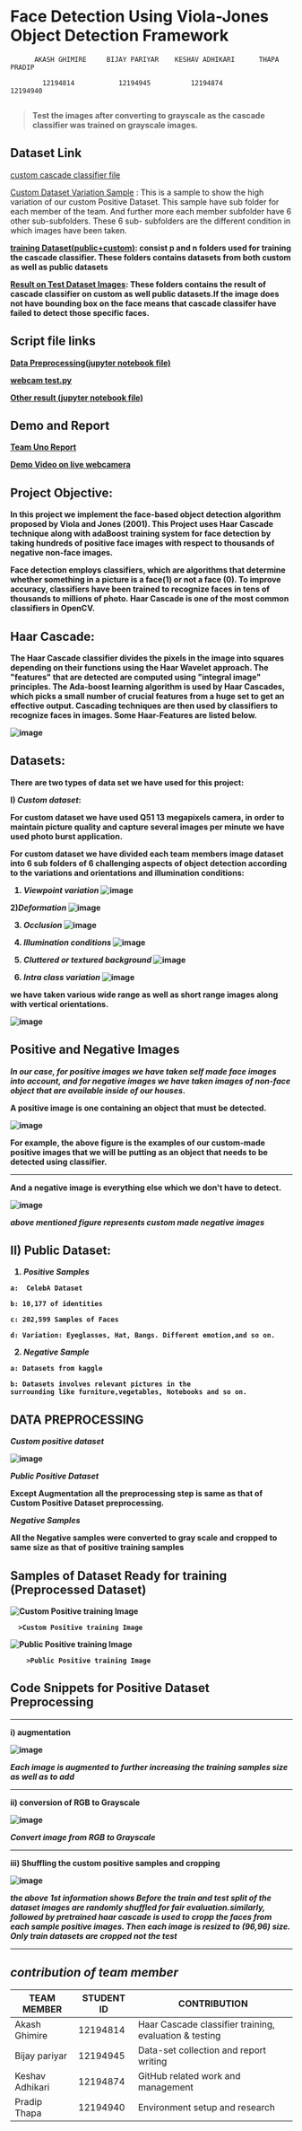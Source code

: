#            Face Detection Using Viola-Jones Object Detection Framework


```
      AKASH GHIMIRE     BIJAY PARIYAR    KESHAV ADHIKARI      THAPA PRADIP

        12194814           12194945          12194874           12194940
        
```


> **Test the images after converting to grayscale as the cascade classifier was trained on grayscale images.**



## Dataset Link


[custom cascade classifier file](https://github.com/akashghimireOfficial/Face-Detection-using-Viola-Jones-VJ-Algorithm/blob/master/cascade.xml)

[Custom Dataset Variation Sample](https://drive.google.com/drive/folders/1QSpsV9FhHdZHaONRF4e9gyAp3_h6GG6u?usp=share_link) : This is a sample to show the high variation of our custom Positive Dataset. This sample have sub folder for each member of the team. And further more each member subfolder have 6 other sub-subfolders. These 6 sub- subfolders are the different condition in which images have been taken. 
<b>

[training Dataset(public+custom)](https://drive.google.com/file/d/1zbKXGoRoJZFKAkchKtDtm3W2LA7QkVEv/view?usp=sharing): **consist p and n folders used for training the cascade classifier. These folders contains datasets from both custom as well as public datasets**  <b>

[Result on Test Dataset Images](https://drive.google.com/drive/folders/1xmpU318jbzdBI0jlo1_xZQqEAWu4WH9_?usp=share_link): **These folders contains the result of cascade classifier on custom as well public datasets.If the image does not have bounding box on the face means that cascade classifer have failed to detect those specific faces.**<br> 


            
            
## Script file links
       
[Data Preprocessing(jupyter notebook file)](https://github.com/akashghimireOfficial/Face-Detection-using-Viola-Jones-VJ-Algorithm/blob/master/src/create_cropped_img.ipynb)
      
[webcam test.py](https://github.com/akashghimireOfficial/Face-Detection-using-Viola-Jones-VJ-Algorithm/blob/master/src/test.py) 
           
[Other result (jupyter notebook file)](https://github.com/akashghimireOfficial/Face-Detection-using-Viola-Jones-VJ-Algorithm/blob/master/src/result.ipynb)
                 

## Demo and Report
[Team Uno Report](https://github.com/akashghimireOfficial/Face-Detection-using-Viola-Jones-VJ-Algorithm/blob/master/team%20uno%20report.pdf)
      
      
[Demo Video on live webcamera](https://github.com/akashghimireOfficial/Face-Detection-using-Viola-Jones-VJ-Algorithm/blob/master/demo.mkv)
 
      



## Project Objective:

In this project we implement the face-based object detection algorithm proposed by Viola and Jones (2001). This Project uses Haar Cascade technique along with adaBoost training system for face detection by taking hundreds of positive face images with respect to thousands of negative non-face images.  

Face detection employs classifiers, which are algorithms that determine whether something in a picture is a face(1) or not a face (0). To improve accuracy, classifiers have been trained to recognize faces in tens of thousands to millions of photo. Haar Cascade is one of the most common classifiers in OpenCV.     


## Haar Cascade:

The Haar Cascade classifier divides the pixels in the image into squares depending on their functions using the Haar Wavelet approach. The "features" that are detected are computed using "integral image" principles. The Ada-boost learning algorithm is used by Haar Cascades, which picks a small number of crucial features from a huge set to get an effective output. Cascading techniques are then used by classifiers to recognize faces in images. Some Haar-Features are listed below.


![image](https://github.com/team-spiders/images/blob/main/face%20detection%201.png)



## Datasets:

There are two types of data set we have used for this project:

I) _**Custom dataset**_:
      
For custom dataset we have used Q51 13 megapixels camera, in order to maintain picture quality and capture several images per minute we have used photo burst application.


 
 For custom dataset we have divided each team members image dataset into 6 sub folders of 6 challenging aspects of object detection according to the variations and orientations and illumination conditions:


1) ***Viewpoint variation***
![image](https://github.com/team-spiders/images/blob/main/face%209%20viewpoint.png)


2)***Deformation***
![image](https://github.com/team-spiders/images/blob/main/face%2014%20deformation.png)

3) ***Occlusion***
![image](https://github.com/team-spiders/images/blob/main/face%2010%20occlusion.png)


4) ***Illumination conditions***
![image](https://github.com/team-spiders/images/blob/main/face%2012%20illumination.png)

5) ***Cluttered or textured background***
![image](https://github.com/team-spiders/images/blob/main/face%2011%20cluttered.png)

6) ***Intra class variation***
![image](https://github.com/team-spiders/images/blob/main/face%2013%20intra-class.png)



we have taken various wide range as well as short range images along with vertical orientations.



![image](https://github.com/team-spiders/images/blob/main/face%202.png)



## **Positive and Negative Images**



*In our case, for positive images we have taken self made face images into account, and for negative images we have taken images of non-face object that are available inside of our houses*.

A positive image is one containing an object that must be detected.

![image](https://github.com/team-spiders/images/blob/main/face%207.png)

For example,  the above figure is the examples of our custom-made positive images that we will be putting as an object that needs to be detected using classifier.

---------------------------------------------------------------------------------

And a negative image is everything else which we don't have to detect.

 ![image](https://github.com/team-spiders/images/blob/main/face%208.png)
 
 *above mentioned figure represents custom made negative images*

 
 ## II) Public Dataset:

1. ***Positive Samples***
```
a:  CelebA Dataset

b: 10,177 of identities

c: 202,599 Samples of Faces

d: Variation: Eyeglasses, Hat, Bangs. Different emotion,and so on.
```
2. ***Negative Sample***
```
a: Datasets from kaggle

b: Datasets involves relevant pictures in the
surrounding like furniture,vegetables, Notebooks and so on.  
```
 

## **DATA PREPROCESSING** 

***Custom positive dataset***

![image](https://github.com/akashghimireOfficial/Face-Detection-using-Viola-Jones-VJ-Algorithm/blob/master/report_ss/pipeline.PNG)


*Public  Positive Dataset*

Except Augmentation all the preprocessing step is same as that of Custom Positive Dataset preprocessing.



*Negative Samples*

All the Negative samples were converted to gray scale and cropped to same size as that of positive training samples <b>

## Samples of Dataset Ready for training (Preprocessed Dataset)
  
![Custom Positive training Image](https://github.com/akashghimireOfficial/Face-Detection-using-Viola-Jones-VJ-Algorithm/blob/master/report_ss/Preprocessed%20Custom%20Dataset%20Sample.PNG) <b>

      >Custom Positive training Image


![Public Positive training Image](https://github.com/akashghimireOfficial/Face-Detection-using-Viola-Jones-VJ-Algorithm/blob/master/report_ss/Preprocessed%20Public%20Dataset%20Sample.PNG)
      
        >Public Positive training Image


## Code Snippets for Positive Dataset Preprocessing

 --------------------------------------------------------------------------------------- 

i) augmentation

![image](https://github.com/team-spiders/images/blob/main/face%204.png)


***Each image is augmented to further increasing the training samples size as well as to add***

-------------------------------------------------------------------------------------------

ii) conversion of RGB to Grayscale

![image](https://github.com/team-spiders/images/blob/main/face%205.png)
 
 ***Convert image from RGB to Grayscale***
 
 ---------------------------------------------------------------------------------------
 
 iii) Shuffling the custom positive samples and cropping
 
 ![image](https://github.com/team-spiders/images/blob/main/face%206.png)
 
 ***the above 1st information shows Before the train and test split of the dataset images are randomly shuffled for fair evaluation.similarly, followed by  pretrained haar cascade is used to cropp the faces from each sample positive images. Then each image is resized to (96,96) size. Only train datasets are cropped not the test***


----------------------------------------------------------------------------------

## *contribution of team member*
 
| TEAM MEMBER  | STUDENT ID  | CONTRIBUTION  |
|------------- | ----------- | ----------    |
| Akash Ghimire|   12194814  |  Haar Cascade classifier training, evaluation & testing |
| Bijay pariyar | 12194945   |  Data-set collection and report writing |
| Keshav Adhikari | 12194874 | GitHub related work and management |
| Pradip Thapa | 12194940    |  Environment setup and research  |


